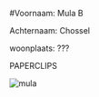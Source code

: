 #Voornaam: Mula B


Achternaam: Chossel


woonplaats: ???

PAPERCLIPS 

![mula](https://i.gyazo.com/c760e53e322a7a828a0f3d85e7f6519c.png)